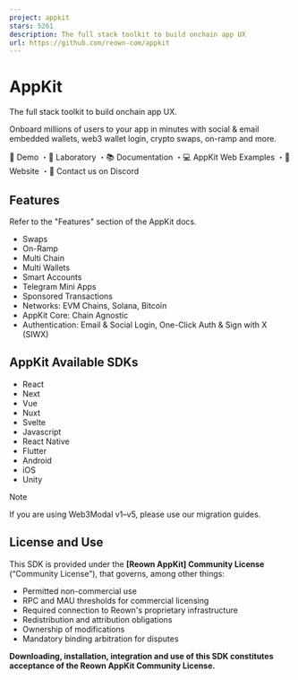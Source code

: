 ```yaml
---
project: appkit
stars: 5261
description: The full stack toolkit to build onchain app UX
url: https://github.com/reown-com/appkit
---
```


AppKit
======

The full stack toolkit to build onchain app UX.

Onboard millions of users to your app in minutes with social & email embedded wallets, web3 wallet login, crypto swaps, on-ramp and more.

🛝 Demo ・🧪 Laboratory ・📚 Documentation ・💻 AppKit Web Examples ・🔗 Website ・🛟 Contact us on Discord

Features
--------

Refer to the "Features" section of the AppKit docs.

-   Swaps
-   On-Ramp
-   Multi Chain
-   Multi Wallets
-   Smart Accounts
-   Telegram Mini Apps
-   Sponsored Transactions
-   Networks: EVM Chains, Solana, Bitcoin
-   AppKit Core: Chain Agnostic
-   Authentication: Email & Social Login, One-Click Auth & Sign with X (SIWX)

AppKit Available SDKs
---------------------

-   React
-   Next
-   Vue
-   Nuxt
-   Svelte
-   Javascript
-   React Native
-   Flutter
-   Android
-   iOS
-   Unity

Note

If you are using Web3Modal v1–v5, please use our migration guides.

License and Use
---------------

This SDK is provided under the **\[Reown AppKit\] Community License** (“Community License”), that governs, among other things:

-   Permitted non-commercial use
-   RPC and MAU thresholds for commercial licensing
-   Required connection to Reown's proprietary infrastructure
-   Redistribution and attribution obligations
-   Ownership of modifications
-   Mandatory binding arbitration for disputes

**Downloading, installation, integration and use of this SDK constitutes acceptance of the Reown AppKit Community License.**
